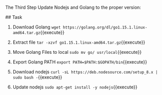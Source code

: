 The Third Step
Update Nodejs and Golang to the proper version: 

## Task

1. Download Golang `wget https://golang.org/dl/go1.15.1.linux-amd64.tar.gz`{{execute}}

2. Extract file `tar -xzvf go1.15.1.linux-amd64.tar.gz`{{execute}}

3. Move Golang Files to local `sudo mv go/ usr/local`{{execute}}

4. Export Golang PATH `export PATH=$PATH:$GOPATH/bin`{{execute}}

5. Download nodejs  `curl -sL https://deb.nodesource.com/setup_8.x | sudo bash -`{{execute}}

6. Update nodejs  `sudo apt-get install -y nodejs`{{execute}}